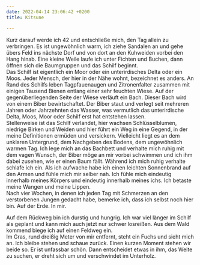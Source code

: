 ```yaml
---
date: 2022-04-14 23:06:42 +0200
title: Kitsune

---
```

  
  
   
Kurz darauf werde ich 42 und entschließe mich, den Tag allein zu verbringen. Es ist ungewöhnlich warm, ich ziehe Sandalen an und gehe übers Feld ins nächste Dorf und von dort an den Kuhweiden vorbei den Hang hinab. Eine kleine Weile laufe ich unter Fichten und Buchen, dann öffnen sich die Baumgruppen und das Schilf beginnt.   
Das Schilf ist eigentlich ein Moor oder ein unterirdisches Delta oder ein Moos. Jeder Mensch, der hier in der Nähe wohnt, bezeichnet es anders. An Rand des Schilfs leben Tagpfauenaugen und Zitronenfalter zusammen mit einigen Tausend Bienen entlang einer sehr feuchten Wiese. Auf der gegenüberliegenden Seite der Wiese verläuft ein Bach. Dieser Bach wird von einem Biber bewirtschaftet. Der Biber staut und verlegt seit mehreren Jahren oder Jahrzehnten das Wasser, was vermutlich das unterirdische Delta, Moos, Moor oder Schilf erst hat entstehen lassen.   
Stellenweise ist das Schilf verlandet, hier wachsen Schlüsselblumen, niedrige Birken und Weiden und hier führt ein Weg in eine Gegend, in der meine Definitionen ermüden und versickern. Vielleicht liegt es an dem unklaren Untergrund, dem Nachgeben des Bodens, dem ungewöhnlich warmen Tag. Ich lege mich an das Bachbett und verhalte mich ruhig mit dem vagen Wunsch, der Biber möge an mir vorbei schwimmen und ich ihm dabei zusehen, wie er einen Baum fällt. Während ich mich ruhig verhalte schlafe ich ein. Als ich aufwache habe ich einen leichten Sonnenbrand auf den Armen und fühle mich mir selber nah. Ich fühle mich eindeutig innerhalb meines Körpers und eindeutig innerhalb meines ichs. Ich betaste meine Wangen und meine Lippen.   
Nach vier Wochen, in denen ich jeden Tag mit Schmerzen an den verstorbenen Jungen gedacht habe, bemerke ich, dass ich selbst noch hier bin. Auf der Erde. In mir.  
   
 

Auf dem Rückweg bin ich durstig und hungrig. Ich war viel länger im Schilf als geplant und kann mich auch jetzt nur schwer losreißen. Aus dem Wald kommend biege ich auf einen Feldweg ein.   
Im Gras, rund dreißig Meter von mir entfernt, steht ein Fuchs und sieht mich an. Ich bleibe stehen und schaue zurück. Einen kurzen Moment stehen wir beide so. Er ist unfassbar schön. Dann entscheidet etwas in ihm, das Weite zu suchen, er dreht sich um und verschwindet im Unterholz.

  
   
 